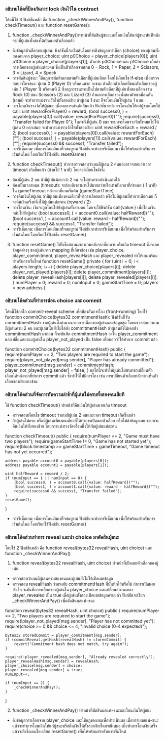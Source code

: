 ### อธิบายโค้ดที่ป้องกันการ lock เงินไว้ใน contract
โค้ดนี้ใช้ 3 ฟังก์ชันหลัก คือ function _checkWinnerAndPay(), function checkTimeout() และ function resetGame():
1. function _checkWinnerAndPay()ทำหน้าที่ตัดสินผู้ชนะและโอนเงินให้แก่ผู้ชนะทันทีหลังจากที่ผู้เล่นทั้งสองได้เปิดเผยตัวเลือกแล้ว
- ดึงข้อมูลตัวเลือกของผู้เล่น: ฟังก์ชันนี้จะเริ่มต้นโดยการดึงข้อมูลการเลือก (choice) ของผู้เล่นทั้งสองคนจาก player_choice:
uint p0Choice = player_choice[players[0]];
uint p1Choice = player_choice[players[1]];
ตัวแปร p0Choice และ p1Choice เก็บค่าการเลือกของผู้เล่นแต่ละคน ซึ่งเป็นตัวเลือกจากเกม 0 = Rock, 1 = Paper, 2 = Scissors, 3 = Lizard, 4 = Spock
- การตัดสินผู้ชนะ: ใช้กฎการตัดสินเกมตามตัวเลือกที่ผู้เล่นเลือก โดยใช้เงื่อนไข if-else เพื่อตรวจสอบว่าใครชนะ:
ผู้เล่น 0 (Player 0) หรือคนแรก จะชนะ ถ้าเลือกตัวเลือกที่ชนะตัวเลือกของผู้เล่น 1 (Player 1) หรือคนที่ 2
ซึ่งกฎการชนะจะเป็นไปตามตัวเลือกที่ผู้เล่นทั้งสองเลือก เช่น Rock (0) ชนะ Scissors (2) และ Lizard (3)
ถ้าผลการเลือกของทั้งสองฝ่ายเหมือนกัน (เสมอ) จะทำการแบ่งรางวัลให้ทั้งสองฝ่าย
ถ้าผู้เล่น 1 ชนะ ก็จะโอนเงินให้ผู้เล่น 1 แทน
- การโอนเงินรางวัลให้ผู้ชนะ:
เมื่อผลการเล่นตัดสินแล้ว ฟังก์ชันจะทำการโอนเงินให้แก่ผู้ชนะโดยใช้ call:
uint rewardForPlayer0 = reward;
(bool success0, ) = payable(players[0]).call{value: rewardForPlayer0}("");
require(success0, "Transfer failed for Player 0");
ในกรณีที่ผู้เล่น 0 ชนะ ระบบจะโอนรางวัลทั้งหมดไปให้ผู้เล่น 0
หากเสมอ จะทำการแบ่งรางวัลให้ทั้งสองฝ่าย:
uint rewardForEach = reward / 2;
(bool success0, ) = payable(players[0]).call{value: rewardForEach}("");
(bool success1, ) = payable(players[1]).call{value: rewardForEach}("");
require(success0 && success1, "Transfer failed");
- การรีเซ็ตเกม: เมื่อการโอนเงินเสร็จสมบูรณ์ ฟังก์ชันจะทำการรีเซ็ตเกม เพื่อให้พร้อมสำหรับการเริ่มต้นใหม่ โดยเรียกใช้ฟังก์ชัน resetGame()

2. function checkTimeout() ทำการตรวจสอบว่าเกมมีผู้เล่น 2 คนและตรวจสอบว่าเวลา timeout เกิดขึ้นแล้ว (ผ่านไป 1 นาที) โดยจะมีเงื่อนไขดังนี้:
- ต้องมีผู้เล่น 2 คน ถ้ามีผู้เล่นน้อยกว่า 2 คน จะไม่สามารถดำเนินเกมได้
- ต้องเป็นเวลาหมด (timeout): จะต้องมีเวลาผ่านไปมากกว่าหรือเท่ากับเวลาที่กำหนด ( 1 นาที) ใน gameTimeout หลังจากที่เกมเริ่มต้น (gameStartTime)
- การคืนเงินให้ผู้เล่น ถ้ามีผู้เล่นเพียงคนเดียวที่ทำการเลือกแล้ว หรือไม่มีผู้เล่นที่ทำการเลือกเลย ก็จะคืนเงินครึ่งหนึ่งให้ผู้เล่นแต่ละคน (reward / 2)
- การโอนเงิน: เงินจะถูกโอนไปยังผู้เล่นทั้งสองคน โดยจะใช้ฟังก์ชัน call{value:} เพื่อโอนเงินกลับไปยังผู้เล่น:
(bool success0, ) = account0.call{value: halfReward}("");
(bool success1, ) = account1.call{value: reward - halfReward}("");
require(success0 && success1, "Transfer failed");
- การรีเซ็ตเกม: เมื่อการโอนเงินเสร็จสมบูรณ์ ฟังก์ชันจะทำการรีเซ็ตเกม เพื่อให้พร้อมสำหรับการเริ่มต้นใหม่ โดยเรียกใช้ฟังก์ชัน resetGame()

3. function resetGame() ใช้รีเซ็ตสถานะของเกมหลังจากที่เกมจบหรือเกิด timeout
ซึ่งจะลบข้อมูลต่างๆ ของผู้เล่นจาก mapping ที่เกี่ยวข้อง เช่น player_choice, player_commitment, player_revealHash และ player_revealed ทำให้เกมพร้อมสำหรับการเริ่มใหม่
function resetGame() private {
    for (uint i = 0; i < players.length; i++) {
        delete player_choice[players[i]];
        delete player_not_played[players[i]];
        delete player_commitment[players[i]];
        delete player_revealHash[players[i]];
        delete player_revealed[players[i]];
    }
    numPlayer = 0;
    reward = 0;
    numInput = 0;
    gameStartTime = 0;
    players = new address }

### อธิบายโค้ดส่วนที่ทำการซ่อน choice และ commit
โค้ดนี้ใช้กลไก commit-reveal scheme เพื่อป้องกันการโกง (front-running) โดยใช้
function commitChoice(bytes32 commitmentHash): ฟังก์ชันนี้รับ commitmentHash จากผู้เล่นซึ่งคำนวณจากการเลือกของผู้เล่นและข้อมูลสุ่ม โดยตรวจสอบว่าเกมมีผู้เล่นครบ 2 คน และผู้เล่นนั้นยังไม่ได้ส่ง commitmentHash ถ้าผู้เล่นยังไม่เคยส่ง commitmentHash มาก่อน ก็จะบันทึก commitmentHash ลงใน player_commitment และเปลี่ยนสถานะผู้เล่นใน player_not_played เป็น false เพื่อบอกว่าได้ทำการ commit แล้ว

function commitChoice(bytes32 commitmentHash) public {
    require(numPlayer == 2, "Two players are required to start the game");
    require(player_not_played[msg.sender], "Player has already committed");
    player_commitment[msg.sender] = commitmentHash;
    player_not_played[msg.sender] = false;
}
กลไกนี้จะทำให้ผู้เล่นไม่สามารถเปลี่ยนตัวเลือกได้หลังจากที่ทำการ commit แล้ว ซึ่งทำให้ไม่มีการโกง เช่น การเปลี่ยนตัวเลือกหลังจากเห็นตัวเลือกของฝ่ายตรงข้าม

### อธิบายโค้ดส่วนที่จัดการกับความล่าช้าที่ผู้เล่นไม่ครบทั้งสองคนเสียที
ใช้ function checkTimeout() ทำหน้าที่คืนเงินให้ผู้เล่นหากเกิด timeout
- ตรวจสอบเงื่อนไข timeout ว่าเกมมีผู้เล่น 2 คนและเวลา timeout เกิดขึ้นแล้ว
- ถ้าผู้เล่นไม่ครบ หรือมีผู้เล่นเพียงคนเดียวที่ได้ทำการเปิดเผยตัวเลือก หรือไม่ส่งข้อมูลเลย ระบบจะคืนเงินให้ทั้งสองฝ่าย โดยการแบ่งรางวัลครึ่งหนึ่งให้กับผู้เล่นแต่ละคน

function checkTimeout() public {
    require(numPlayer == 2, "Game must have two players");
    require(gameStartTime != 0, "Game has not started yet");
    require(block.timestamp >= gameStartTime + gameTimeout, "Game timeout has not yet occurred");

    address payable account0 = payable(players[0]);
    address payable account1 = payable(players[1]);

    uint halfReward = reward / 2;
    if (numInput == 1 || numInput == 0) {
        (bool success0, ) = account0.call{value: halfReward}("");
        (bool success1, ) = account1.call{value: reward - halfReward}("");
        require(success0 && success1, "Transfer failed");
    }
    resetGame();
}
- การรีเซ็ตเกม: เมื่อการโอนเงินเสร็จสมบูรณ์ ฟังก์ชันจะทำการรีเซ็ตเกม เพื่อให้พร้อมสำหรับการเริ่มต้นใหม่ โดยเรียกใช้ฟังก์ชัน resetGame()

### อธิบายโค้ดส่วนทำการ reveal และนำ choice มาตัดสินผู้ชนะ 
โดยใช้ 2 ฟังก์ชันหลัก คือ function reveal(bytes32 revealHash, uint choice) และ function _checkWinnerAndPay()
1. function reveal(bytes32 revealHash, uint choice) ทำหน้าที่เปิดเผยตัวเลือกของผู้เล่น 
- ตรวจสอบว่าเกมมีผู้เล่นครบสองคนและผู้เล่นยังไม่ได้เปิดเผยข้อมูล
- ตรวจสอบ revealHash ว่าตรงกับ commitmentHash ที่บันทึกไว้หรือไม่
ถ้าการเปิดเผยสำเร็จ จะบันทึกการเลือกของผู้เล่นใน player_choice และเปลี่ยนสถานะของ player_revealed เป็น true
เมื่อผู้เล่นทั้งสองเปิดเผยข้อมูลครบแล้ว ฟังก์ชันจะเรียก _checkWinnerAndPay() เพื่อตัดสินผลแพ้-ชนะ

function reveal(bytes32 revealHash, uint choice) public {
    require(numPlayer == 2, "Two players are required to start the game");
    require(!player_not_played[msg.sender], "Player has not committed yet");
    require(choice >= 0 && choice <= 4, "Invalid choice (0-4 expected)");

    bytes32 storedCommit = player_commitment[msg.sender];
    if (commitReveal.getHash(revealHash) != storedCommit) {
        revert("Commitment hash does not match, try again");
    }

    require(!player_revealed[msg.sender], "Already revealed correctly");
    player_revealHash[msg.sender] = revealHash;
    player_choice[msg.sender] = choice;
    player_revealed[msg.sender] = true;
    numInput++;

    if (numInput == 2) {
        _checkWinnerAndPay();
    }
}

2. function _checkWinnerAndPay() ทำหน้าที่ตัดสินผลแพ้-ชนะและโอนเงินให้ผู้ชนะ
- ดึงข้อมูลการเลือกจาก player_choice และใช้กฎของเกมเพื่อประเมินผล เมื่อทราบผลแพ้-ชนะแล้วจะทำการโอนเงินให้แก่ผู้ชนะหรือคืนเงินให้ทั้งสองฝ่ายในกรณีเสมอ
เมื่อทำการโอนเงินเสร็จแล้วจะรีเซ็ตเกมโดยเรียก resetGame() เพื่อให้พร้อมสำหรับการเริ่มใหม่